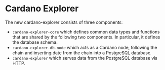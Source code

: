 # Cardano Explorer

The new cardano-explorer consists of three components:

* `cardano-explorer-core` which defines common data types and functions that are shared by the
  following two components. In particular, it defines the database schema.
* `cardano-explorer-db-node` which acts as a Cardano node, following the chain and inserting
  date from the chain into a PostgreSQL database.
* `cardano-explorer` which serves data from the PostgreSQL database via HTTP.


